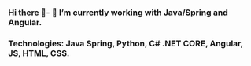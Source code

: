### Hi there 👋- 🔭 I’m currently working with Java/Spring and Angular.
### Technologies: Java Spring, Python, C# .NET CORE, Angular, JS, HTML, CSS.

<!--
**RenanAbbade/RenanAbbade** is a ✨ _special_ ✨ repository because its `README.md` (this file) appears on your GitHub profile.

-->



